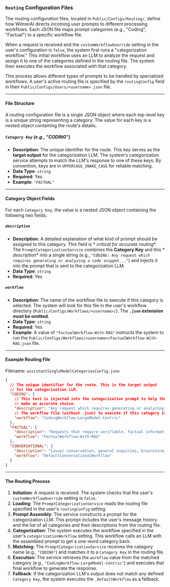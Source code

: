 ### **`Routing` Configuration Files**

The routing configuration files, located in `Public/Configs/Routing/`, define how WilmerAI directs incoming user prompts
to different processing workflows. Each JSON file maps prompt categories (e.g., "Coding", "Factual") to a specific
workflow file.

When a request is received and the `customWorkflowOverride` setting in the user's configuration is `false`, the system
first runs a "categorization workflow." This initial workflow uses an LLM to analyze the request and assign it to one of
the categories defined in the routing file. The system then executes the workflow associated with that category.

This process allows different types of prompts to be handled by specialized workflows. A user's active routing file is
specified by the `routingConfig` field in their `Public/Configs/Users/<username>.json` file.

-----

#### **File Structure**

A routing configuration file is a single JSON object where each top-level key is a unique string representing a
category. The value for each key is a nested object containing the route's details.

##### `Category Key` (e.g., "CODING")

* **Description**: The unique identifier for the route. This key serves as the **target output** for the categorization
  LLM. The system's categorization service attempts to match the LLM's response to one of these keys. By convention,
  keys are in `UPPERCASE_SNAKE_CASE` for reliable matching.
* **Data Type**: `string`
* **Required**: Yes
* **Example**: `"FACTUAL"`

-----

#### **Category Object Fields**

For each `Category Key`, the value is a nested JSON object containing the following two fields.

##### `description`

* **Description**: A detailed explanation of what kind of prompt should be assigned to this category. This field is *
  *critical for accurate routing**. The `PromptCategorizationService` combines the **Category Key** and this *
  *description** into a single string (e.g.,
  `"CODING: Any request which requires generating or analyzing a code snippet..."`) and injects it into the prompt that
  is sent to the categorization LLM.
* **Data Type**: `string`
* **Required**: Yes

##### `workflow`

* **Description**: The name of the workflow file to execute if this category is selected. The system will look for this
  file in the user's workflow directory (`Public/Configs/Workflows/<username>/`). The **`.json` extension must be
  omitted**.
* **Data Type**: `string`
* **Required**: Yes
* **Example**: A value of `"FactualWorkflow-With-RAG"` instructs the system to run the
  `Public/Configs/Workflows/<username>/FactualWorkflow-With-RAG.json` file.

-----

#### **Example Routing File**

Filename: `assistantSingleModelCategoriesConfig.json`

```json
{
  // The unique identifier for the route. This is the target output
  // for the categorization LLM.
  "CODING": {
    // This text is injected into the categorization prompt to help the LLM
    // make an accurate choice.
    "description": "Any request which requires generating or analyzing a code snippet, discussing algorithms, or explaining programming concepts.",
    // The workflow file (without .json) to execute if this category is chosen.
    "workflow": "CodingWorkflow-LargeModel-Centric"
  },
  "FACTUAL": {
    "description": "Requests that require verifiable, factual information, data lookups, or answers from a knowledge base. This includes history, science, and definitions.",
    "workflow": "FactualWorkflow-With-RAG"
  },
  "CONVERSATIONAL": {
    "description": "Casual conversation, general inquiries, brainstorming, creative writing, or any request that does not fall into other specific categories.",
    "workflow": "DefaultConversationalWorkflow"
  }
}
```

-----

#### **The Routing Process**

1. **Initiation**: A request is received. The system checks that the user's `customWorkflowOverride` setting is `false`.
2. **Loading**: The `PromptCategorizationService` reads the routing file specified in the user's `routingConfig`
   setting.
3. **Prompt Assembly**: The service constructs a prompt for the categorization LLM. This prompt includes the user's
   message history and the list of all categories and their descriptions from the routing file.
4. **Categorization**: The system executes the workflow specified in the user's `categorizationWorkflow` setting. This
   workflow calls an LLM with the assembled prompt to get a one-word category back.
5. **Matching**: The `PromptCategorizationService` receives the category name (e.g., `"CODING"`) and matches it to a
   `Category Key` in the routing file.
6. **Execution**: The service retrieves the `workflow` value from the matched category (e.g.,
   `"CodingWorkflow-LargeModel-Centric"`) and executes that final workflow to generate the response.
7. **Fallback**: If the categorization LLM's output does not match any defined `Category Key`, the system executes the
   `_DefaultWorkflow` as a fallback.